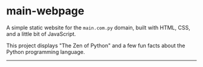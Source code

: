 # main-webpage

A simple static website for the `main.com.py` domain, built with HTML, CSS, and a little bit of JavaScript.

This project displays "The Zen of Python" and a few fun facts about the Python programming language.

---
